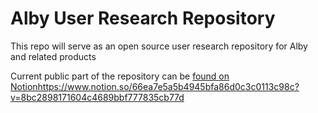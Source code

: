 # Alby User Research Repository
This repo will serve as an open source user research repository for Alby and related products

Current public part of the repository can be [found on Notion](https://www.notion.so/66ea7e5a5b4945bfa86d0c3c0113c98c?v=8bc2898171604c4689bbf777835cb77d)https://www.notion.so/66ea7e5a5b4945bfa86d0c3c0113c98c?v=8bc2898171604c4689bbf777835cb77d
